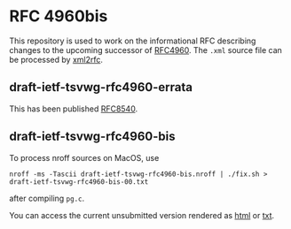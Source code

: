 # RFC 4960bis
This repository is used to work on the informational RFC describing
changes to the upcoming successor of [RFC4960](https://tools.ietf.org/html/rfc4960).
The `.xml` source file can be processed by [xml2rfc](https://xml2rfc.tools.ietf.org).

## draft-ietf-tsvwg-rfc4960-errata

This has been published [RFC8540](https://tools.ietf.org/html/rfc8540).

## draft-ietf-tsvwg-rfc4960-bis

To process nroff sources on MacOS, use
```
nroff -ms -Tascii draft-ietf-tsvwg-rfc4960-bis.nroff | ./fix.sh > draft-ietf-tsvwg-rfc4960-bis-00.txt
```
after compiling `pg.c`.

You can access the current unsubmitted version rendered as [html](https://xml2rfc.tools.ietf.org/cgi-bin/xml2rfc.cgi?input=&url=https%3A%2F%2Fraw.githubusercontent.com%2Fsctplab%2Frfc4960bis%2Fmaster%2Fdraft-ietf-tsvwg-rfc4960-bis.xml&modeAsFormat=html%2Fascii&type=towindow&Submit=Submit) or [txt](https://xml2rfc.tools.ietf.org/cgi-bin/xml2rfc.cgi?input=&url=https%3A%2F%2Fraw.githubusercontent.com%2Fsctplab%2Frfc4960bis%2Fmaster%2Fdraft-ietf-tsvwg-rfc4960-bis.xml&modeAsFormat=txt%2Fascii&type=towindow&Submit=Submit).
